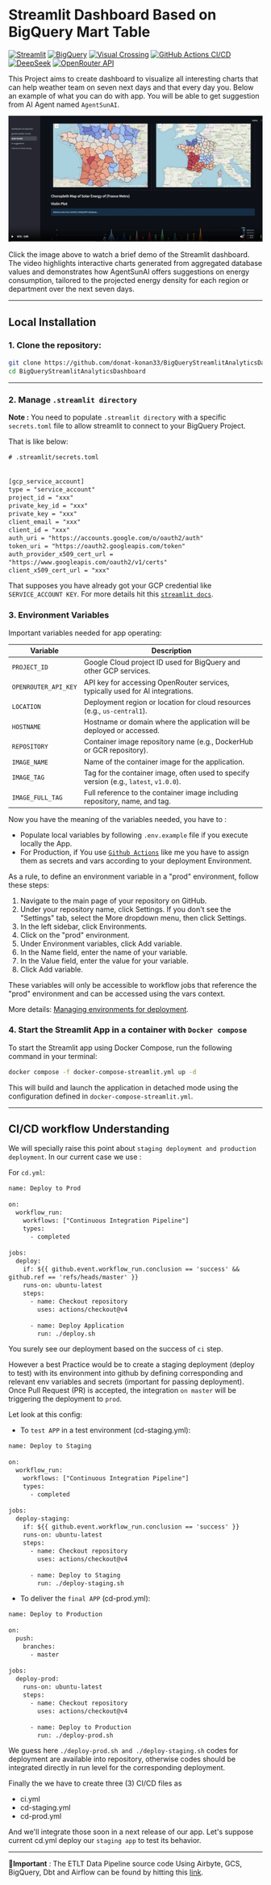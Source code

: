 # **Streamlit Dashboard Based on BigQuery Mart Table**
[![Streamlit](https://img.shields.io/badge/-Streamlit-FF4B4B?style=flat&logo=streamlit&logoColor=white)](https://streamlit.io/)
[![BigQuery](https://img.shields.io/badge/-BigQuery-4285F4?style=flat&logo=google-big-query&logoColor=white)](https://cloud.google.com/bigquery)
[![Visual Crossing](https://img.shields.io/badge/-Visual%20Crossing-00AEEF?style=flat&logo=visualcrossing&logoColor=white)](https://www.visualcrossing.com/)
[![GitHub Actions CI/CD](https://img.shields.io/badge/-GitHub%20Actions%20CI%2FCD-24292F?style=flat&logo=githubactions&logoColor=white)](https://docs.github.com/en/actions)
[![DeepSeek](https://img.shields.io/badge/-DeepSeek-1A73E8?style=flat&logo=deepseek&logoColor=white)](https://deepseek.com/)
[![OpenRouter API](https://img.shields.io/badge/-OpenRouter%20API-FF9900?style=flat&logo=openai&logoColor=white)](https://openrouter.ai/)

This Project aims to create dashboard to visualize all interesting charts that can help weather team on seven next days and that every day you.
Below an example of what you can do with app. You will be able to get suggestion from AI Agent named ``AgentSunAI``.

[![Watch Streamlit App Demo](assets/images/dashboard_ui_screenshot.png)](https://donat-konan33.github.io/assets/videos/demo.mp4)

Click the image above to watch a brief demo of the Streamlit dashboard. The video highlights interactive charts generated from aggregated database values and demonstrates how AgentSunAI offers suggestions on energy consumption, tailored to the projected energy density for each region or department over the next seven days.

---
## **Local Installation**

### 1. Clone the repository:
```bash
git clone https://github.com/donat-konan33/BigQueryStreamlitAnalyticsDashboard.git
cd BigQueryStreamlitAnalyticsDashboard
```
---
### 2. Manage ``.streamlit directory``
**Note :** You need to populate ``.streamlit directory`` with a specific `secrets.toml` file to allow streamlit to connect to your BigQuery Project.

That is like below:

```
# .streamlit/secrets.toml


[gcp_service_account]
type = "service_account"
project_id = "xxx"
private_key_id = "xxx"
private_key = "xxx"
client_email = "xxx"
client_id = "xxx"
auth_uri = "https://accounts.google.com/o/oauth2/auth"
token_uri = "https://oauth2.googleapis.com/token"
auth_provider_x509_cert_url = "https://www.googleapis.com/oauth2/v1/certs"
client_x509_cert_url = "xxx"
```
That supposes you have already got your GCP credential like `SERVICE_ACCOUNT KEY`. For more details hit this [``streamlit docs``](https://docs.streamlit.io/develop/tutorials/databases/bigquery).


### 3. Environment Variables

Important variables needed for app operating:

| Variable             | Description                                                                                  |
|----------------------|----------------------------------------------------------------------------------------------|
| `PROJECT_ID`         | Google Cloud project ID used for BigQuery and other GCP services.                            |
| `OPENROUTER_API_KEY` | API key for accessing OpenRouter services, typically used for AI integrations.               |
| `LOCATION`           | Deployment region or location for cloud resources (e.g., `us-central1`).                     |
| `HOSTNAME`           | Hostname or domain where the application will be deployed or accessed.                       |
| `REPOSITORY`         | Container image repository name (e.g., DockerHub or GCR repository).                         |
| `IMAGE_NAME`         | Name of the container image for the application.                                             |
| `IMAGE_TAG`          | Tag for the container image, often used to specify version (e.g., `latest`, `v1.0.0`).       |
| `IMAGE_FULL_TAG`     | Full reference to the container image including repository, name, and tag.                   |


Now you have the meaning of the variables needed, you have to :
- Populate local variables by following `.env.example` file if you execute locally the App.
- For Production, if You use [``Github Actions``](https://docs.github.com/en/actions/tutorials/deploying-with-github-actions?search-overlay-input=define+environment+variable+on+prod+environment&search-overlay-ask-ai=true) like me you have to assign them as secrets and vars according to your deployment Environment.

As a rule, to define an environment variable in a "prod" environment, follow these steps:

1. Navigate to the main page of your repository on GitHub.
2. Under your repository name, click Settings. If you don't see the "Settings" tab, select the More dropdown menu, then click Settings.
3. In the left sidebar, click Environments.
4. Click on the "prod" environment.
5. Under Environment variables, click Add variable.
6. In the Name field, enter the name of your variable.
7. In the Value field, enter the value for your variable.
8. Click Add variable.

These variables will only be accessible to workflow jobs that reference the "prod" environment and can be accessed using the vars context.

More details: [Managing environments for deployment](https://docs.github.com/en/actions/how-tos/managing-workflow-runs-and-deployments/managing-deployments/managing-environments-for-deployment).


### 4. Start the Streamlit App in a container with ``Docker compose``

To start the Streamlit app using Docker Compose, run the following command in your terminal:

```bash
docker compose -f docker-compose-streamlit.yml up -d
```

This will build and launch the application in detached mode using the configuration defined in `docker-compose-streamlit.yml`.

---

## **CI/CD workflow Understanding**
We will specially raise this point about ``staging deployment and production deployment``.
In our current case we use :

For ``cd.yml``:

```
name: Deploy to Prod

on:
  workflow_run:
    workflows: ["Continuous Integration Pipeline"]
    types:
      - completed

jobs:
  deploy:
    if: ${{ github.event.workflow_run.conclusion == 'success' && github.ref == 'refs/heads/master' }}
    runs-on: ubuntu-latest
    steps:
      - name: Checkout repository
        uses: actions/checkout@v4

      - name: Deploy Application
        run: ./deploy.sh
```

You surely see our deployment based on the success of ``ci`` step.

However a best Practice would be to create a staging deployment (deploy to test) with its environment into github by defining corresponding and relevant env variables and secrets (important for passing deployment). Once Pull Request (PR) is accepted, the integration ``on master`` will be triggering the deployment to ``prod``.

Let look at this config:

- To ``test APP`` in a test environment (cd-staging.yml):
```
name: Deploy to Staging

on:
  workflow_run:
    workflows: ["Continuous Integration Pipeline"]
    types:
      - completed

jobs:
  deploy-staging:
    if: ${{ github.event.workflow_run.conclusion == 'success' }}
    runs-on: ubuntu-latest
    steps:
      - name: Checkout repository
        uses: actions/checkout@v4

      - name: Deploy to Staging
        run: ./deploy-staging.sh
```

- To deliver the ``final APP`` (cd-prod.yml):
```
name: Deploy to Production

on:
  push:
    branches:
      - master

jobs:
  deploy-prod:
    runs-on: ubuntu-latest
    steps:
      - name: Checkout repository
        uses: actions/checkout@v4

      - name: Deploy to Production
        run: ./deploy-prod.sh
```

We guess here ``./deploy-prod.sh and ./deploy-staging.sh`` codes for deployment are available into repository, otherwise codes should be integrated directly in run level for the corresponding deployment.

Finally the we have to create three (3) CI/CD files as
- ci.yml
- cd-staging.yml
- cd-prod.yml

And we'll integrate those soon in a next release of our app. Let's suppose current cd.yml deploy our ``staging app`` to test its behavior.

---

**🚨Important** : The ETLT Data Pipeline source code Using Airbyte, GCS, BigQuery, Dbt and Airflow can be found by hitting this [link](https://github.com/donat-konan33/EtltAirbyteGcsBigQueryDbtAirflow).
